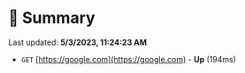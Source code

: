 # 📖 Summary
Last updated: **5/3/2023, 11:24:23 AM**

- `GET` [https://google.com](https://google.com) - **Up** (194ms)
